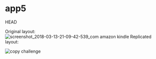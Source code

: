 # app5
 HEAD


Original layout:
![screenshot_2018-03-13-21-09-42-539_com amazon kindle](https://user-images.githubusercontent.com/36688218/37554856-b19ec202-2a04-11e8-8c54-f2f6d6835b96.png)
Replicated layout:

![copy challenge](https://user-images.githubusercontent.com/36688218/37578039-171f8d8e-2b5c-11e8-8328-4c0e4c961232.png)


